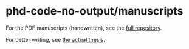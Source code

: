 # phd-code-no-output/manuscripts

For the PDF manuscripts (handwritten), see the [full repository].

For better writing, see [the actual thesis].

[full repository]: https://github.com/yawnoc/phd-code/tree/master/manuscripts
[the actual thesis]: https://github.com/yawnoc/phd-thesis
